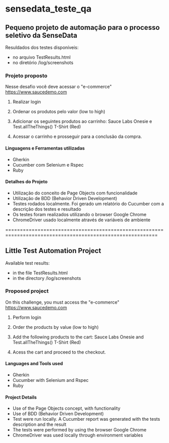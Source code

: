 # sensedata_teste_qa
## Pequeno projeto de automação para o processo seletivo da SenseData

Resuldados dos testes disponíveis:
- no arquivo TestResults.html
- no diretório /log/screenshots

### Projeto proposto
Nesse desafio você deve acessar o "e-commerce" https://www.saucedemo.com

1.	Realizar login

2.	Ordenar os produtos pelo valor (low to high)


3.	Adicionar os seguintes produtos ao carrinho: Sauce Labs Onesie e Test.allTheThings() T-Shirt (Red)

4.	Acessar o carrinho e prosseguir para a conclusão da compra.

#### Linguagens e Ferramentas utilizadas
 - Gherkin
 - Cucumber com Selenium e Rspec
 - Ruby
 
#### Detalhes do Projeto
 - Utilização do conceito de Page Objects com funcionalidade
 - Utilização de BDD (Behavior Driven Development)
 - Testes rodados localmente. Foi gerado um relatório do Cucumber com a descrição dos testes e  resultado
 - Os testes foram realizados utilizando o browser Google Chrome
 - ChromeDriver usado localmente através de variáveis de ambiente
 
 ==========================================================================================================
 ## Little Test Automation Project

Available test results:
- in the file TestResults.html
- in the directory /log/screenshots

### Proposed project
On this challenge, you must access the "e-commerce" https://www.saucedemo.com

1.	Perform login

2.	Order the products by value (low to high)


3.	Add the following products to the cart: Sauce Labs Onesie and Test.allTheThings() T-Shirt (Red)

4.	Acess the cart and proceed to the checkout.

#### Languages and Tools used
 - Gherkin
 - Cucumber with Selenium and Rspec
 - Ruby
 
#### Project Details
 - Use of the Page Objects concept, with functionality
 - Use of BDD (Behavior Driven Development)
 - Test were run locally. A Cucumber report was generated with the tests description and the result
 - The tests were performed by using the browser Google Chrome
 - ChromeDriver was used locally through environment variables
 
